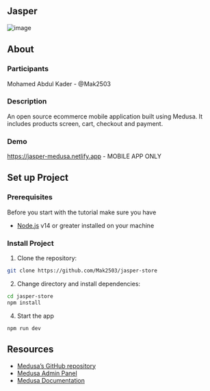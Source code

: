 

## Jasper
![image](https://res.cloudinary.com/threed-ecommerce/image/upload/v1666498664/galaxy-cover-template_1_yibdif.png)

## About

### Participants
Mohamed Abdul Kader - @Mak2503

### Description

An open source ecommerce mobile application built using Medusa. It includes products screen, cart, checkout and payment. 

### Demo
https://jasper-medusa.netlify.app - MOBILE APP ONLY

## Set up Project

### Prerequisites
Before you start with the tutorial make sure you have

- [Node.js](https://nodejs.org/en/) v14 or greater installed on your machine

### Install Project

1. Clone the repository:

```bash
git clone https://github.com/Mak2503/jasper-store
```

2. Change directory and install dependencies:

```bash
cd jasper-store
npm install
```
4.  Start the app
```
npm run dev
```

## Resources
- [Medusa’s GitHub repository](https://github.com/medusajs/medusa)
- [Medusa Admin Panel](https://github.com/medusajs/admin)
- [Medusa Documentation](https://docs.medusajs.com/)
